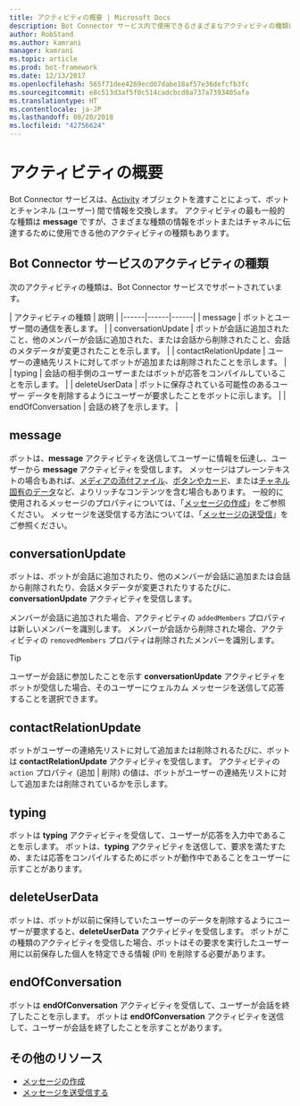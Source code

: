 ```yaml
---
title: アクティビティの概要 | Microsoft Docs
description: Bot Connector サービス内で使用できるさまざまなアクティビティの種類について説明します。
author: RobStand
ms.author: kamrani
manager: kamrani
ms.topic: article
ms.prod: bot-framework
ms.date: 12/13/2017
ms.openlocfilehash: 565f71dee4269ecd67dabe18af57e36defcfb3fc
ms.sourcegitcommit: e8c513d3af5f0c514cadcbcd0a737a7393405afa
ms.translationtype: HT
ms.contentlocale: ja-JP
ms.lasthandoff: 08/20/2018
ms.locfileid: "42756624"
---
```

# <a name="activities-overview"></a>アクティビティの概要

Bot Connector サービスは、[Activity][Activity] オブジェクトを渡すことによって、ボットとチャンネル (ユーザー) 間で情報を交換します。 アクティビティの最も一般的な種類は **message** ですが、さまざまな種類の情報をボットまたはチャネルに伝達するために使用できる他のアクティビティの種類もあります。 

## <a name="activity-types-in-the-bot-connector-service"></a>Bot Connector サービスのアクティビティの種類

次のアクティビティの種類は、Bot Connector サービスでサポートされています。

| アクティビティの種類 | 説明 |
|------|------|------|
| message | ボットとユーザー間の通信を表します。 |
| conversationUpdate | ボットが会話に追加されたこと、他のメンバーが会話に追加された、または会話から削除されたこと、会話のメタデータが変更されたことを示します。 |
| contactRelationUpdate | ユーザーの連絡先リストに対してボットが追加または削除されたことを示します。 |
| typing | 会話の相手側のユーザーまたはボットが応答をコンパイルしていることを示します。 | 
| deleteUserData | ボットに保存されている可能性のあるユーザー データを削除するようにユーザーが要求したことをボットに示します。 |
| endOfConversation | 会話の終了を示します。 |

## <a name="message"></a>message

ボットは、**message** アクティビティを送信してユーザーに情報を伝達し、ユーザーから **message** アクティビティを受信します。 メッセージはプレーンテキストの場合もあれば、[メディアの添付ファイル](bot-framework-rest-connector-add-media-attachments.md)、[ボタンやカード](bot-framework-rest-connector-add-rich-cards.md)、または[チャネル固有のデータ](bot-framework-rest-connector-channeldata.md)など、よりリッチなコンテンツを含む場合もあります。 一般的に使用されるメッセージのプロパティについては、「[メッセージの作成](bot-framework-rest-connector-create-messages.md)」をご参照ください。 メッセージを送受信する方法については、「[メッセージの送受信](bot-framework-rest-connector-send-and-receive-messages.md)」をご参照ください。 

## <a name="conversationupdate"></a>conversationUpdate

ボットは、ボットが会話に追加されたり、他のメンバーが会話に追加または会話から削除されたり、会話メタデータが変更されたりするたびに、**conversationUpdate** アクティビティを受信します。 

メンバーが会話に追加された場合、アクティビティの `addedMembers` プロパティは新しいメンバーを識別します。 メンバーが会話から削除された場合、アクティビティの `removedMembers` プロパティは削除されたメンバーを識別します。 

> [!TIP]
> ユーザーが会話に参加したことを示す **conversationUpdate** アクティビティをボットが受信した場合、そのユーザーにウェルカム メッセージを送信して応答することを選択できます。 

## <a name="contactrelationupdate"></a>contactRelationUpdate

ボットがユーザーの連絡先リストに対して追加または削除されるたびに、ボットは **contactRelationUpdate** アクティビティを受信します。 アクティビティの `action` プロパティ (追加 | 削除) の値は、ボットがユーザーの連絡先リストに対して追加または削除されているかを示します。

## <a name="typing"></a>typing

ボットは **typing** アクティビティを受信して、ユーザーが応答を入力中であることを示します。 ボットは、**typing** アクティビティを送信して、要求を満たすため、または応答をコンパイルするためにボットが動作中であることをユーザーに示すことがあります。 

## <a name="deleteuserdata"></a>deleteUserData

ボットは、ボットが以前に保持していたユーザーのデータを削除するようにユーザーが要求すると、**deleteUserData** アクティビティを受信します。 ボットがこの種類のアクティビティを受信した場合、ボットはその要求を実行したユーザー用に以前保存した個人を特定できる情報 (PII) を削除する必要があります。

## <a name="endofconversation"></a>endOfConversation 

ボットは **endOfConversation** アクティビティを受信して、ユーザーが会話を終了したことを示します。 ボットは **endOfConversation** アクティビティを送信して、ユーザーが会話を終了したことを示すことがあります。 

## <a name="additional-resources"></a>その他のリソース

- [メッセージの作成](bot-framework-rest-connector-create-messages.md)
- [メッセージを送受信する](bot-framework-rest-connector-send-and-receive-messages.md)

[Activity]: bot-framework-rest-connector-api-reference.md#activity-object